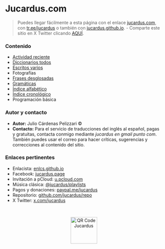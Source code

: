 # Jucardus.com

> Puedes llegar fácilmente a esta página con el enlace [jucardus.com](https://jucardus.com), con [tr.ee/jucardus](https://tr.ee/jucardus) o también con [jucardus.github.io](https://jucardus.github.io). - Comparte este sitio en X Twitter clicando [AQUÍ](https://x.com/intent/tweet?text=Apotegmas%20%C2%B7%20Caracteres%20chinos%20%C2%B7%20Citas%20%C2%B7%20Cuentos%20%C2%B7%20Diario%20%C2%B7%20Enlaces%20%C2%B7%20Frases%20chinas%20%C2%B7%20Frases%20latinas%20%C2%B7%20Poes%C3%ADa%20%C2%B7%20Proverbios%20chinos%20%C2%B7%20Reflexiones%20%C2%B7%20Traducciones%20%C2%B7%20Vocabulario%20espa%C3%B1ol%20%C2%B7%20Vocabulario%20ingl%C3%A9s-espa%C3%B1ol%20%C2%B7%20Vocabulario%20multiling%C3%BCe%0A%E2%86%92%20https%3A%2F%2Fgithub.com%2Fjucardus%2Frepo%2Fedit%2Fmain%2Freadme.md%0A%0A%40jucardus).

### Contenido

* [Actividad reciente](https://github.com/jucardus/jucardus.github.io/blob/main/indices/actividad.md)
* [Diccionarios todos](https://github.com/jucardus/jucardus.github.io/blob/main/indices/diccionarios.md)
* [Escritos varios](https://github.com/jucardus/jucardus.github.io/blob/main/indices/escritos.md)
* Fotografías
* [Frases desglosadas](https://github.com/jucardus/jucardus.github.io/blob/main/indices/frases.md)
* [Gramáticas](https://github.com/jucardus/jucardus.github.io/blob/main/indices/gramaticas.md)
* [Índice alfabético](https://github.com/jucardus/jucardus.github.io/blob/main/indices/alfabetico.md)
* [Índice cronológico](https://github.com/jucardus/jucardus.github.io/blob/main/indices/cronologico.md)
* Programación básica

### Autor y contacto

* **Autor:** Julio Cárdenas Pelizzari ©
* **Contacto:** Para el servicio de traducciones del inglés al español, pagas y gratuitas, contacta conmigo mediante _jucardus en gmail punto com_. También puedes usar el correo para hacer críticas, sugerencias y correcciones al contenido del sitio.

### Enlaces pertinentes

* Enlacista: [enlcs.github.io](https://enlcs.github.io)
* Facebook: [jucardus.page](https://www.facebook.com/jucardus.page)
* Invitación a pCloud: [u.pcloud.com](https://u.pcloud.com/#page=register&invite=sBID7ZQ96upV)
* Música clásica: [@jucardus/playlists](https://www.youtube.com/@jucardus/playlists)
* Pagos y donaciones: [paypal.me/jucardus](https://paypal.me/jucardus)
* Repositorio: [github.com/jucardus/repo](https://github.com/jucardus/repo)
* X Twitter: [x.com/jucardus](https://x.com/jucardus)

&nbsp;

<p align="center">
  <img
    alt="QR Code Jucardus"
    src="https://i.postimg.cc/25xL80sg/qr-https-jucardus-com.png"
    width="85px"
    />
</p>
